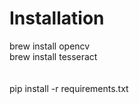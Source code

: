 # Installation

brew install opencv <br>
brew install tesseract<br>
<br><br>
pip install -r requirements.txt
